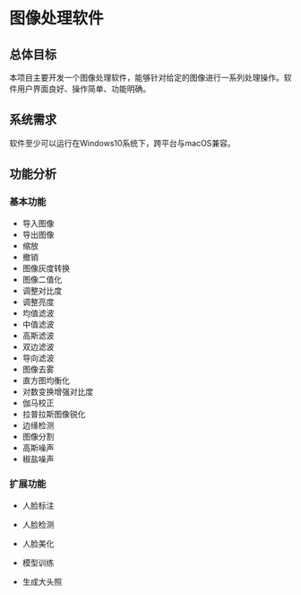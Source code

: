 # 图像处理软件

## 总体目标

本项目主要开发一个图像处理软件，能够针对给定的图像进行一系列处理操作。软件用户界面良好、操作简单、功能明确。



## 系统需求

软件至少可以运行在Windows10系统下，跨平台与macOS兼容。



## 功能分析

### 基本功能

- 导入图像
- 导出图像
- 缩放
- 撤销
- 图像灰度转换
- 图像二值化
- 调整对比度
- 调整亮度
- 均值滤波
- 中值滤波
- 高斯滤波
- 双边滤波
- 导向滤波
- 图像去雾
- 直方图均衡化
- 对数变换增强对比度
- 伽马校正
- 拉普拉斯图像锐化
- 边缘检测
- 图像分割
- 高斯噪声
- 椒盐噪声




### 扩展功能

- 人脸标注

- 人脸检测

- 人脸美化

- 模型训练

- 生成大头照